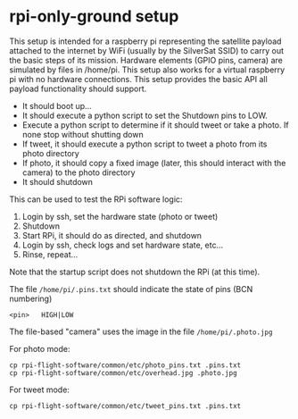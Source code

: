 # rpi-only-ground setup

This setup is intended for a raspberry pi representing the satellite payload attached to the internet by WiFi (usually by the SilverSat SSID) to carry out the basic steps of its mission. Hardware elements (GPIO pins, camera) are simulated by files in /home/pi. This setup also works for a virtual raspberry pi with no hardware connections. This setup provides the basic API all payload functionality should support. 

* It should boot up...
* It should execute a python script to set the Shutdown pins to LOW.
* Execute a python script to determine if it should tweet or take a photo. If none stop without shutting down
* If tweet, it should execute a python script to tweet a photo from its photo directory
* If photo, it should copy a fixed image (later, this should interact with the camera) to the photo directory
* It should shutdown

This can be used to test the RPi software logic:
1. Login by ssh, set the hardware state (photo or tweet)
2. Shutdown
3. Start RPi, it should do as directed, and shutdown
4. Login by ssh, check logs and set hardware state, etc...
5. Rinse, repeat...

Note that the startup script does not shutdown the RPi (at this time). 

The file `/home/pi/.pins.txt` should indicate the state of pins (BCN numbering)
```
<pin>	HIGH|LOW
```
The file-based "camera" uses the image in the file `/home/pi/.photo.jpg`

For photo mode:
```
cp rpi-flight-software/common/etc/photo_pins.txt .pins.txt
cp rpi-flight-software/common/etc/overhead.jpg .photo.jpg
```
For tweet mode:
```
cp rpi-flight-software/common/etc/tweet_pins.txt .pins.txt
```




